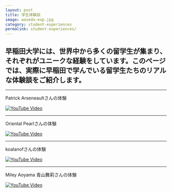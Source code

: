 ```yaml
---
layout: post
title: 学生体験談
image: waseda-exp.jpg
category: student-experiences
permalink: student-experiences/
---
```



## 早稲田大学には、世界中から多くの留学生が集まり、それぞれがユニークな経験をしています。このページでは、実際に早稲田で学んでいる留学生たちのリアルな体験談をご紹介します。
---
Patrick Arseneaultさんの体験

[![YouTube Video](https://img.youtube.com/vi/i_b5GjkCBHE/0.jpg)](https://www.youtube.com/watch?v=i_b5GjkCBHE)

---

Oriental Pearlさんの体験

[![YouTube Video](https://img.youtube.com/vi/qjTqeejCWY0/0.jpg)](https://www.youtube.com/watch?v=qjTqeejCWY0)

---

koalanofさんの体験

[![YouTube Video](https://img.youtube.com/vi/adUMlQJePLA/0.jpg)](https://www.youtube.com/watch?v=adUMlQJePLA)

---

Miley Aoyama 青山舞莉さんの体験

[![YouTube Video](https://img.youtube.com/vi/4Hez_WJ7qgk/0.jpg)](https://www.youtube.com/watch?v=4Hez_WJ7qgk)
